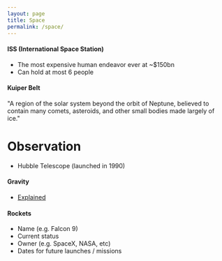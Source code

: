 ```yaml
---
layout: page
title: Space
permalink: /space/
---
```


#### ISS (International Space Station)

- The most expensive human endeavor ever at ~$150bn
- Can hold at most 6 people

#### Kuiper Belt

"A region of the solar system beyond the orbit of Neptune, believed to contain many comets, asteroids, and other small bodies made largely of ice."

# Observation

- Hubble Telescope (launched in 1990)

#### Gravity

- [Explained](https://youtu.be/YHS9g72npqA)

#### Rockets

- Name (e.g. Falcon 9)
- Current status
- Owner (e.g. SpaceX, NASA, etc)
- Dates for future launches / missions